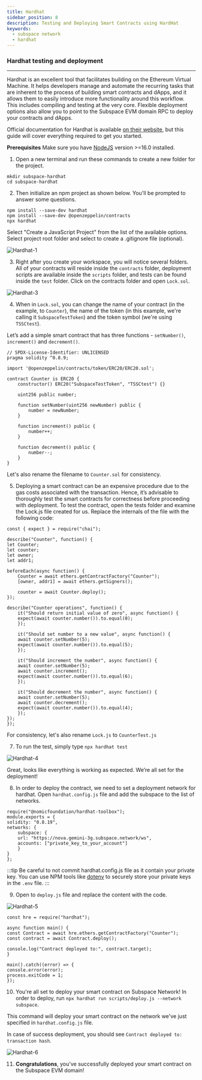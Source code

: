 ```yaml
---
title: Hardhat
sidebar_position: 8
description: Testing and Deploying Smart Contracts using HardHat
keywords:
  - subspace network
  - hardhat
---
```


### Hardhat testing and deployment
---
Hardhat is an excellent tool that facilitates building on the Ethereum Virtual Machine. It helps developers manage and automate the recurring tasks that are inherent to the process of building smart contracts and dApps, and it allows them to easily introduce more functionality around this workflow. This includes compiling and testing at the very core. Flexible deployment options also allow you to point to the Subspace EVM domain RPC to deploy your contracts and dApps.

Official documentation for Hardhat is available [on their website](https://hardhat.org/docs), but this guide will cover everything required to get you started.

**Prerequisites**
Make sure you have [NodeJS](https://nodejs.org/en) version >=16.0 installed.

1. Open a new terminal and run these commands to create a new folder for the project. 

```
mkdir subspace-hardhat
cd subspace-hardhat
```

2. Then initialize an npm project as shown below. You'll be prompted to answer some questions.

```
npm install --save-dev hardhat
npm install --save-dev @openzeppelin/contracts
npx hardhat
```

Select "Create a JavaScript Project" from the list of the available options. Select project root folder and select to create a .gitignore file (optional). 

![Hardhat-1](/img/developers/Hardhat-1.png)

3. Right after you create your workspace, you will notice several folders. All of your contracts will reside inside the `contracts` folder, deployment scripts are available inside the `scripts` folder, and tests can be found inside the `test` folder. Click on the contracts folder and open `Lock.sol`.

![Hardhat-3](/img/developers/Hardhat-3.png)

4. When in `Lock.sol`, you can change the name of your contract (in the example, to `Counter`), the name of the token (in this example, we're calling it `SubspaceTestToken`) and the token symbol (we're using `TSSCtest`).

Let’s add a simple smart contract that has three functions - `setNumber()`, `increment()` and `decrement()`.

```
// SPDX-License-Identifier: UNLICENSED
pragma solidity ^0.8.9;

import '@openzeppelin/contracts/token/ERC20/ERC20.sol';

contract Counter is ERC20 {
    constructor() ERC20("SubspaceTestToken", "TSSCtest") {}

    uint256 public number;

    function setNumber(uint256 newNumber) public {
        number = newNumber;
    }

    function increment() public {
        number++;
    }

    function decrement() public {
        number--;
    }
}
```

Let's also rename the filename to `Counter.sol` for consistency. 


5. Deploying a smart contract can be an expensive procedure due to the gas costs associated with the transaction. Hence, it’s advisable to thoroughly test the smart contracts for correctness before proceeding with deployment. To test the contract, open the tests folder and examine the Lock.js file created for us. Replace the internals of the file with the following code:

```
const { expect } = require("chai");

describe("Counter", function() {
let Counter;
let counter;
let owner;
let addr1;

beforeEach(async function() {
    Counter = await ethers.getContractFactory("Counter");
    [owner, addr1] = await ethers.getSigners();

    counter = await Counter.deploy();
});

describe("Counter operations", function() {
    it("Should return initial value of zero", async function() {
    expect(await counter.number()).to.equal(0);
    });

    it("Should set number to a new value", async function() {
    await counter.setNumber(5);
    expect(await counter.number()).to.equal(5);
    });

    it("Should increment the number", async function() {
    await counter.setNumber(5);
    await counter.increment();
    expect(await counter.number()).to.equal(6);
    });

    it("Should decrement the number", async function() {
    await counter.setNumber(5);
    await counter.decrement();
    expect(await counter.number()).to.equal(4);
    });
});
});
```

For consistency, let's also rename `Lock.js` to `CounterTest.js`

7. To run the test, simply type `npx hardhat test`

 ![Hardhat-4](/img/developers/Hardhat-4.png)

Great, looks like everything is working as expected. We’re all set for the deployment!

8. In order to deploy the contract, we need to set a deployment network for hardhat. 
Open `hardhat.config.js` file and add the subspace to the list of networks. 

```
require("@nomicfoundation/hardhat-toolbox");
module.exports = {
solidity: "0.8.19",
networks: {
    subspace: {
    url: "https://nova.gemini-3g.subspace.network/ws",
    accounts: ["private_key_to_your_account"]
    }
}
};
```

:::tip
Be careful to not commit hardhat.config.js file as it contain your private key. You can use NPM tools like [dotenv](https://www.npmjs.com/package/dotenv) to securely store your private keys in the `.env` file.
:::

9. Open to `deploy.js` file and replace the content with the code. 

![Hardhat-5](/img/developers/Hardhat-5.png)

```
const hre = require("hardhat");

async function main() {
const Contract = await hre.ethers.getContractFactory("Counter");
const contract = await Contract.deploy();

console.log("Contract deployed to:", contract.target);
}

main().catch((error) => {
console.error(error);
process.exitCode = 1;
});
```

10. You're all set to deploy your smart contract on Subspace Network!
In order to deploy, run `npx hardhat run scripts/deploy.js --network subspace`. 

This command will deploy your smart contract on the network we've just specified in `hardhat.config.js` file. 

In case of success deployment, you should see `Contract deployed to: transaction hash`.  

![Hardhat-6](/img/developers/Hardhat-6.png)

11. **Congratulations**, you've successfully deployed your smart contract on the Subspace EVM domain! 